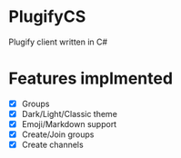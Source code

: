 # PlugifyCS
 Plugify client written in C#

# Features implmented
 - [X] Groups
 - [X] Dark/Light/Classic theme
 - [X] Emoji/Markdown support
 - [X] Create/Join groups
 - [X] Create channels
